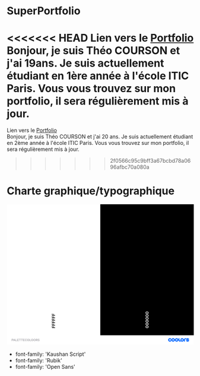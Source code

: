 # SuperPortfolio
<<<<<<< HEAD
Lien vers le [Portfolio](https://theocou.github.io/SuperPortfolio_TC/)<br>
Bonjour, je suis Théo COURSON et j'ai 19ans. Je suis actuellement étudiant en 1ère année à l'école ITIC Paris. Vous vous trouvez sur mon portfolio, il sera régulièrement mis à jour.<br>
=======
Lien vers le [Portfolio](https://theocou.github.io/SuperPortfolioproj/)<br>
Bonjour, je suis Théo COURSON et j'ai 20 ans. Je suis actuellement étudiant en 2ème année à l'école ITIC Paris. Vous vous trouvez sur mon portfolio, il sera régulièrement mis à jour.<br>
>>>>>>> 2f0566c95c9bff3a67bcbd78a0696afbc70a080a

# Charte graphique/typographique
![PALETTECOLOORS.png](./asset/PALETTECOLOORS.png.png)
- font-family: 'Kaushan Script'
- font-family: 'Rubik'
- font-family: 'Open Sans'
